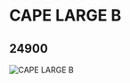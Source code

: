 # CAPE LARGE B
## 24900
![CAPE LARGE B](https://lc-www-live-s.legocdn.com/media/bricks/5/2/6135354.jpg)